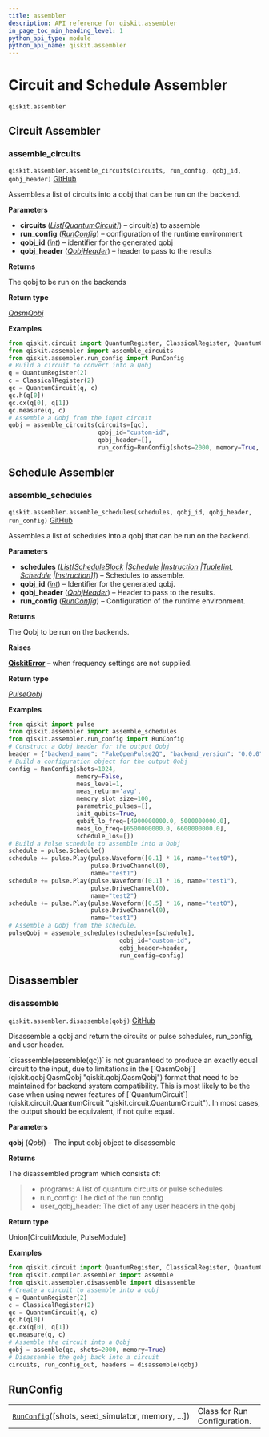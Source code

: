 ```yaml
---
title: assembler
description: API reference for qiskit.assembler
in_page_toc_min_heading_level: 1
python_api_type: module
python_api_name: qiskit.assembler
---
```


<span id="module-qiskit.assembler" />

<span id="qiskit-assembler" />

<span id="circuit-and-schedule-assembler-qiskit-assembler" />

# Circuit and Schedule Assembler

<span id="module-qiskit.assembler" />

`qiskit.assembler`

## Circuit Assembler

### assemble\_circuits

<span id="qiskit.assembler.assemble_circuits" />

`qiskit.assembler.assemble_circuits(circuits, run_config, qobj_id, qobj_header)` [GitHub](https://github.com/qiskit/qiskit/tree/stable/0.46/qiskit/assembler/assemble_circuits.py "view source code")

Assembles a list of circuits into a qobj that can be run on the backend.

**Parameters**

*   **circuits** ([*List*](https://docs.python.org/3/library/typing.html#typing.List "(in Python v3.12)")*\[*[*QuantumCircuit*](qiskit.circuit.QuantumCircuit "qiskit.circuit.quantumcircuit.QuantumCircuit")*]*) – circuit(s) to assemble
*   **run\_config** ([*RunConfig*](qiskit.assembler.RunConfig "qiskit.assembler.run_config.RunConfig")) – configuration of the runtime environment
*   **qobj\_id** ([*int*](https://docs.python.org/3/library/functions.html#int "(in Python v3.12)")) – identifier for the generated qobj
*   **qobj\_header** ([*QobjHeader*](qiskit.qobj.QobjHeader "qiskit.qobj.common.QobjHeader")) – header to pass to the results

**Returns**

The qobj to be run on the backends

**Return type**

[*QasmQobj*](qiskit.qobj.QasmQobj "qiskit.qobj.qasm_qobj.QasmQobj")

**Examples**

```python
from qiskit.circuit import QuantumRegister, ClassicalRegister, QuantumCircuit
from qiskit.assembler import assemble_circuits
from qiskit.assembler.run_config import RunConfig
# Build a circuit to convert into a Qobj
q = QuantumRegister(2)
c = ClassicalRegister(2)
qc = QuantumCircuit(q, c)
qc.h(q[0])
qc.cx(q[0], q[1])
qc.measure(q, c)
# Assemble a Qobj from the input circuit
qobj = assemble_circuits(circuits=[qc],
                         qobj_id="custom-id",
                         qobj_header=[],
                         run_config=RunConfig(shots=2000, memory=True, init_qubits=True))
```

## Schedule Assembler

### assemble\_schedules

<span id="qiskit.assembler.assemble_schedules" />

`qiskit.assembler.assemble_schedules(schedules, qobj_id, qobj_header, run_config)` [GitHub](https://github.com/qiskit/qiskit/tree/stable/0.46/qiskit/assembler/assemble_schedules.py "view source code")

Assembles a list of schedules into a qobj that can be run on the backend.

**Parameters**

*   **schedules** ([*List*](https://docs.python.org/3/library/typing.html#typing.List "(in Python v3.12)")*\[*[*ScheduleBlock*](qiskit.pulse.ScheduleBlock "qiskit.pulse.schedule.ScheduleBlock")  *|*[*Schedule*](qiskit.pulse.Schedule "qiskit.pulse.schedule.Schedule")  *|*[*Instruction*](pulse#qiskit.pulse.instructions.Instruction "qiskit.pulse.instructions.instruction.Instruction")  *|*[*Tuple*](https://docs.python.org/3/library/typing.html#typing.Tuple "(in Python v3.12)")*\[*[*int*](https://docs.python.org/3/library/functions.html#int "(in Python v3.12)")*,* [*Schedule*](qiskit.pulse.Schedule "qiskit.pulse.schedule.Schedule")  *|*[*Instruction*](pulse#qiskit.pulse.instructions.Instruction "qiskit.pulse.instructions.instruction.Instruction")*]]*) – Schedules to assemble.
*   **qobj\_id** ([*int*](https://docs.python.org/3/library/functions.html#int "(in Python v3.12)")) – Identifier for the generated qobj.
*   **qobj\_header** ([*QobjHeader*](qiskit.qobj.QobjHeader "qiskit.qobj.common.QobjHeader")) – Header to pass to the results.
*   **run\_config** ([*RunConfig*](qiskit.assembler.RunConfig "qiskit.assembler.run_config.RunConfig")) – Configuration of the runtime environment.

**Returns**

The Qobj to be run on the backends.

**Raises**

[**QiskitError**](exceptions#qiskit.exceptions.QiskitError "qiskit.exceptions.QiskitError") – when frequency settings are not supplied.

**Return type**

[*PulseQobj*](qiskit.qobj.PulseQobj "qiskit.qobj.pulse_qobj.PulseQobj")

**Examples**

```python
from qiskit import pulse
from qiskit.assembler import assemble_schedules
from qiskit.assembler.run_config import RunConfig
# Construct a Qobj header for the output Qobj
header = {"backend_name": "FakeOpenPulse2Q", "backend_version": "0.0.0"}
# Build a configuration object for the output Qobj
config = RunConfig(shots=1024,
                   memory=False,
                   meas_level=1,
                   meas_return='avg',
                   memory_slot_size=100,
                   parametric_pulses=[],
                   init_qubits=True,
                   qubit_lo_freq=[4900000000.0, 5000000000.0],
                   meas_lo_freq=[6500000000.0, 6600000000.0],
                   schedule_los=[])
# Build a Pulse schedule to assemble into a Qobj
schedule = pulse.Schedule()
schedule += pulse.Play(pulse.Waveform([0.1] * 16, name="test0"),
                       pulse.DriveChannel(0),
                       name="test1")
schedule += pulse.Play(pulse.Waveform([0.1] * 16, name="test1"),
                       pulse.DriveChannel(0),
                       name="test2")
schedule += pulse.Play(pulse.Waveform([0.5] * 16, name="test0"),
                       pulse.DriveChannel(0),
                       name="test1")
# Assemble a Qobj from the schedule.
pulseQobj = assemble_schedules(schedules=[schedule],
                               qobj_id="custom-id",
                               qobj_header=header,
                               run_config=config)
```

## Disassembler

### disassemble

<span id="qiskit.assembler.disassemble" />

`qiskit.assembler.disassemble(qobj)` [GitHub](https://github.com/qiskit/qiskit/tree/stable/0.46/qiskit/assembler/disassemble.py "view source code")

Disassemble a qobj and return the circuits or pulse schedules, run\_config, and user header.

<Admonition title="Note" type="note">
  `disassemble(assemble(qc))` is not guaranteed to produce an exactly equal circuit to the input, due to limitations in the [`QasmQobj`](qiskit.qobj.QasmQobj "qiskit.qobj.QasmQobj") format that need to be maintained for backend system compatibility. This is most likely to be the case when using newer features of [`QuantumCircuit`](qiskit.circuit.QuantumCircuit "qiskit.circuit.QuantumCircuit"). In most cases, the output should be equivalent, if not quite equal.
</Admonition>

**Parameters**

**qobj** (*Qobj*) – The input qobj object to disassemble

**Returns**

The disassembled program which consists of:

> *   programs: A list of quantum circuits or pulse schedules
> *   run\_config: The dict of the run config
> *   user\_qobj\_header: The dict of any user headers in the qobj

**Return type**

Union\[CircuitModule, PulseModule]

**Examples**

```python
from qiskit.circuit import QuantumRegister, ClassicalRegister, QuantumCircuit
from qiskit.compiler.assembler import assemble
from qiskit.assembler.disassemble import disassemble
# Create a circuit to assemble into a qobj
q = QuantumRegister(2)
c = ClassicalRegister(2)
qc = QuantumCircuit(q, c)
qc.h(q[0])
qc.cx(q[0], q[1])
qc.measure(q, c)
# Assemble the circuit into a Qobj
qobj = assemble(qc, shots=2000, memory=True)
# Disassemble the qobj back into a circuit
circuits, run_config_out, headers = disassemble(qobj)
```

## RunConfig

|                                                                                                                |                              |
| -------------------------------------------------------------------------------------------------------------- | ---------------------------- |
| [`RunConfig`](qiskit.assembler.RunConfig "qiskit.assembler.RunConfig")(\[shots, seed\_simulator, memory, ...]) | Class for Run Configuration. |

